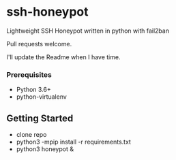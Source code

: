 # ssh-honeypot
Lightweight SSH Honeypot written in python with fail2ban

Pull requests welcome.

I'll update the Readme  when I have time.

### Prerequisites

 * Python 3.6+
 * python-virtualenv

## Getting Started
 
 * clone repo
 * python3 -mpip install -r requirements.txt
 * python3 honeypot &



